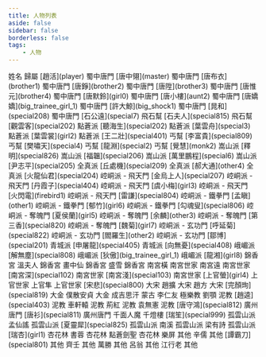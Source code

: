 ```yaml
---
title: 人物列表
aside: false
sidebar: false
borderless: false
tags:
    - 人物
---
```


<BTable :stickyHeader=true searchMode="or"
  :tags="[
    { text: '蜀中唐門'},
    { text: '飛石幫' },
    { text: '點蒼派' },
    { text: '丐幫'},
    { text: '嵩山派' },
    { text: '全真派' },
    { text: '崆峒派' },
    { text: '飛天門' },
    { text: '鐵拳門' },
    { text: '奪魄門' },
    { text: '玄功門' },
    { text: '青城派' },
    { text: '峨嵋派' },
    { text: '錦香宮' },
    { text: '南宮世家' },
    { text: '上官世家' },
    { text: '大宋' },
    { text: '大金' },
    { text: '蒙古' },
    { text: '極樂教' },
    { text: '泥教' },
    { text: '廣州唐門' },
    { text: '千燈樓' },
    { text: '孤雲山派' },
    { text: '杏花林' },
    { text: '其他' }
  ]">

<tr>
<td>姓名</td>
<td>歸屬</td>
</tr>
<tr>
<td>[趙活](player)</td>
<td>蜀中唐門</td>
</tr>
<tr>
<td>[唐中翎](master)</td>
<td>蜀中唐門</td>
</tr>
<tr>
<td>[唐布衣](brother1)</td>
<td>蜀中唐門</td>
</tr>
<tr>
<td>[唐錚](brother2)</td>
<td>蜀中唐門</td>
</tr>
<tr>
<td>[唐陞](brother3)</td>
<td>蜀中唐門</td>
</tr>
<tr>
<td>[唐惟元](brother4)</td>
<td>蜀中唐門</td>
</tr>
<tr>
<td>[唐默鈴](girl0)</td>
<td>蜀中唐門</td>
</tr>
<tr>
<td>[唐小樓](aunt2)</td>
<td>蜀中唐門</td>
</tr>
<tr>
<td>[唐嬌嬌](big_trainee_girl_1)</td>
<td>蜀中唐門</td>
</tr>
<tr>
<td>[許大鯨](big_shock1)</td>
<td>蜀中唐門</td>
</tr>
<tr>
<td>[晁和](special208)</td>
<td>蜀中唐門</td>
</tr>
<tr>
<td>[石公遠](special7)</td>
<td>飛石幫</td>
</tr>
<tr>
<td>[石夫人](special815)</td>
<td>飛石幫</td>
</tr>
<tr>
<td>[觀雲客](special202)</td>
<td>點蒼派</td>
</tr>
<tr>
<td>[聽海生](special202)</td>
<td>點蒼派</td>
</tr>
<tr>
<td>[葉雲舟](special3)</td>
<td>點蒼派</td>
</tr>
<tr>
<td>[葉雲裳](girl2)</td>
<td>點蒼派</td>
</tr>
<tr>
<td>[王二壯](special401)</td>
<td>丐幫</td>
</tr>
<tr>
<td>[李富貴](special809)</td>
<td>丐幫</td>
</tr>
<tr>
<td>[樊嘯天](special4)</td>
<td>丐幫</td>
</tr>
<tr>
<td>[龍淵](special2)</td>
<td>丐幫</td>
</tr>
<tr>
<td>[覺慧](monk2)</td>
<td>嵩山派</td>
</tr>
<tr>
<td>[釋明](special826)</td>
<td>嵩山派</td>
</tr>
<tr>
<td>[福韞](special206)</td>
<td>嵩山派</td>
</tr>
<tr>
<td>[萬里鵬程](special6)</td>
<td>嵩山派</td>
</tr>
<tr>
<td>[尹志平](special205)</td>
<td>全真派</td>
</tr>
<tr>
<td>[丘處機](special209)</td>
<td>全真派</td>
</tr>
<tr>
<td>[郝大通](other4)</td>
<td>全真派</td>
</tr>
<tr>
<td>[火龍仙君](special204)</td>
<td>崆峒派 - 飛天門</td>
</tr>
<tr>
<td>[金烏上人](special207)</td>
<td>崆峒派 - 飛天門</td>
</tr>
<tr>
<td>[丹霞子](special404)</td>
<td>崆峒派 - 飛天門</td>
</tr>
<tr>
<td>[虞小梅](girl3)</td>
<td>崆峒派 - 飛天門</td>
</tr>
<tr>
<td>[火閃電](firebird1)</td>
<td>崆峒派 - 飛天門</td>
</tr>
<tr>
<td>[雷謙](special804)</td>
<td>崆峒派 - 鐵拳門</td>
</tr>
<tr>
<td>[孟瞋](other1)</td>
<td>崆峒派 - 鐵拳門</td>
</tr>
<tr>
<td>[郁竹](girl6)</td>
<td>崆峒派 - 鐵拳門</td>
</tr>
<tr>
<td>[勾魂叟](special806)</td>
<td>崆峒派 - 奪魄門</td>
</tr>
<tr>
<td>[夏侯蘭](girl5)</td>
<td>崆峒派 - 奪魄門</td>
</tr>
<tr>
<td>[余麟](other3)</td>
<td>崆峒派 - 奪魄門</td>
</tr>
<tr>
<td>[第三香](special820)</td>
<td>崆峒派 - 奪魄門</td>
</tr>
<tr>
<td>[魏菊](girl7)</td>
<td>崆峒派 - 玄功門</td>
</tr>
<tr>
<td>[呼延菊](special822)</td>
<td>崆峒派 - 玄功門</td>
</tr>
<tr>
<td>[閻羅生](other2)</td>
<td>崆峒派 - 玄功門</td>
</tr>
<tr>
<td>[鄒博](special201)</td>
<td>青城派</td>
</tr>
<tr>
<td>[申屠龍](special405)</td>
<td>青城派</td>
</tr>
<tr>
<td>[向無憂](special408)</td>
<td>峨嵋派</td>
</tr>
<tr>
<td>[解無塵](special808)</td>
<td>峨嵋派</td>
</tr>
<tr>
<td>[狄傲](big_trainee_girl_1)</td>
<td>峨嵋派</td>
</tr>
<tr>
<td>[龍湘](girl8)</td>
<td>錦香宮</td>
</tr>
<tr>
<td>溫夫人</td>
<td>錦香宮</td>
</tr>
<tr>
<td>畫中仙</td>
<td>錦香宮</td>
</tr>
<tr>
<td>盛雪</td>
<td>錦香宮</td>
</tr>
<tr>
<td>南宮橫</td>
<td>南宮世家</td>
</tr>
<tr>
<td>南宮遠</td>
<td>南宮世家</td>
</tr>
<tr>
<td>[南宮深](special102)</td>
<td>南宮世家</td>
</tr>
<tr>
<td>[南宮淺](special103)</td>
<td>南宮世家</td>
</tr>
<tr>
<td>[上官螢](girl4)</td>
<td>上官世家</td>
</tr>
<tr>
<td>上官隼</td>
<td>上官世家</td>
</tr>
<tr>
<td>[宋悲](special800)</td>
<td>大宋</td>
</tr>
<tr>
<td>趙擴</td>
<td>大宋</td>
</tr>
<tr>
<td>趙方</td>
<td>大宋</td>
</tr>
<tr>
<td>[完顏珣](special819)</td>
<td>大金</td>
</tr>
<tr>
<td>僕散安貞</td>
<td>大金</td>
</tr>
<tr>
<td>成吉思汗</td>
<td>蒙古</td>
</tr>
<tr>
<td>李仁友</td>
<td>極樂教</td>
</tr>
<tr>
<td>劉顎</td>
<td>泥教</td>
</tr>
<tr>
<td>[趙逵](special403)</td>
<td>泥教</td>
</tr>
<tr>
<td>車軒轅</td>
<td>泥教</td>
</tr>
<tr>
<td>荊紅</td>
<td>泥教</td>
</tr>
<tr>
<td>袁無憲</td>
<td>泥教</td>
</tr>
<tr>
<td>[唐守鴻](special812)</td>
<td>廣州唐門</td>
</tr>
<tr>
<td>[唐衫](special811)</td>
<td>廣州唐門</td>
</tr>
<tr>
<td>千面人魔</td>
<td>千燈樓</td>
</tr>
<tr>
<td>[瑞笙](special999)</td>
<td>孤雲山派</td>
</tr>
<tr>
<td>孟仙謠</td>
<td>孤雲山派</td>
</tr>
<tr>
<td>[夏靈犀](special825)</td>
<td>孤雲山派</td>
</tr>
<tr>
<td>南溪</td>
<td>孤雲山派</td>
</tr>
<tr>
<td>梁有詩</td>
<td>孤雲山派</td>
</tr>
<tr>
<td>[瑞杏](girl1)</td>
<td>杏花林</td>
</tr>
<tr>
<td>書蓉</td>
<td>杏花林</td>
</tr>
<tr>
<td>點蒼劍聖</td>
<td>杏花林</td>
</tr>
<tr>
<td>樂屏</td>
<td>其他</td>
</tr>
<tr>
<td>辛儒</td>
<td>其他</td>
</tr>
<tr>
<td>[譚霸刀](special801)</td>
<td>其他</td>
</tr>
<tr>
<td>齊壬</td>
<td>其他</td>
</tr>
<tr>
<td>萬勝</td>
<td>其他</td>
</tr>
<tr>
<td>呂翁</td>
<td>其他</td>
</tr>
<tr>
<td>江行老</td>
<td>其他</td>
</tr>
</BTable>
